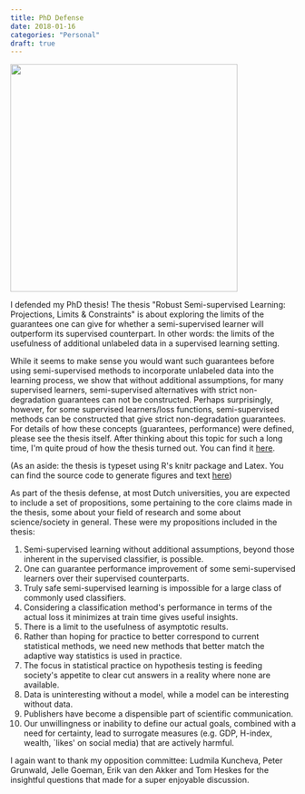 ```yaml
---
title: PhD Defense
date: 2018-01-16
categories: "Personal"
draft: true
---
```


<img src="/img/thesis-stack.jpg" width="400" class="sidenote" />

I defended my PhD thesis! The thesis "Robust Semi-supervised Learning: Projections, Limits & Constraints" is about exploring the limits of the guarantees one can give for whether a semi-supervised learner will outperform its supervised counterpart. In other words: the limits of the usefulness of additional unlabeled data in a supervised learning setting. 

While it seems to make sense you would want such guarantees before using semi-supervised methods to incorporate unlabeled data into the learning process, we show that without additional assumptions, for many supervised learners, semi-supervised alternatives with strict non-degradation guarantees can not be constructed. Perhaps surprisingly, however, for some supervised learners/loss functions, semi-supervised methods can be constructed that give strict non-degradation guarantees. For details of how these concepts (guarantees, performance) were defined, please see the thesis itself. After thinking about this topic for such a long time, I'm quite proud of how the thesis turned out. You can find it [here](/thesis.pdf).

(As an aside: the thesis is typeset using R's knitr package and Latex. You can find the source code to generate figures and text [here](https://github.com/jkrijthe/RobustSSL))

As part of the thesis defense, at most Dutch universities, you are expected to include a set of propositions, some pertaining to the core claims made in the thesis, some about your field of research and some about science/society in general. These were my propositions included in the thesis:

1. Semi-supervised learning without additional assumptions, beyond those inherent in the supervised classifier, is possible.
2. One can guarantee performance improvement of some semi-supervised learners over their supervised counterparts. 
3. Truly safe semi-supervised learning is impossible for a large class of commonly used classifiers.
4. Considering a classification method's performance in terms of the actual loss it minimizes at train time gives useful insights. 
5. There is a limit to the usefulness of asymptotic results.
6. Rather than hoping for practice to better correspond to current statistical methods, we need new methods that better match the adaptive way statistics is used in practice.
7. The focus in statistical practice on hypothesis testing is feeding society's appetite to clear cut answers in a reality where none are available.
8. Data is uninteresting without a model, while a model can be interesting without data.
9. Publishers have become a dispensible part of scientific communication.
10. Our unwillingness or inability to define our actual goals, combined with a need for certainty, lead to surrogate measures (e.g. GDP, H-index, wealth, `likes' on social media) that are actively harmful.

I again want to thank my opposition committee: Ludmila Kuncheva, Peter Grunwald, Jelle Goeman, Erik van den Akker and Tom Heskes for the insightful questions that made for a super enjoyable discussion.
